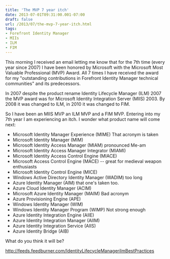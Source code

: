 ```yaml
---
title: 'The MVP 7 year itch'
date: 2013-07-01T09:31:00.001-07:00
draft: false
url: /2013/07/the-mvp-7-year-itch.html
tags: 
- Forefront Identity Manager
- MIIs
- ILM
- FIM
---
```


This morning I received an email letting me know that for the 7th time (every year since 2007) I have been honored by Microsoft with the Microsoft Most Valuable Professional (MVP) Award. All 7 times I have received the award for my "outstanding contributions in Forefront Identity Manager technical communities" and its predecessors.

In 2007 despite the product rename Identity Lifecycle Manager (ILM) 2007 the MVP award was for Microsoft Identity Integration Server (MIIS) 2003. By 2008 it was changed to ILM, in 2010 it was changed to FIM.

So I have been an MIIS MVP an ILM MVP and a FIM MVP. Entering into my 7th year I am experiencing an itch. I wonder what product name will come next:

*   Microsoft Identity Manager Experience (MIME) That acronym is taken
*   Microsoft Identity Manager (MIM)
*   Microsoft Identity Access Manager (MIAM) pronounced Me-am
*   Microsoft Identity Access Manager Integrator (MIAMI)
*   Microsoft Identity Access Control Engine (MIACE)
*   Microsoft Access Control Engine (MACE) -- great for medieval weapon enthusiasts
*   Microsoft Identity Control Engine (MICE)
*   Windows Active Directory Identity Manager (WADIM) too long
*   Azure Identity Manager (AIM) that one's taken too.
*   Azure Cloud Identity Manager (ACIM)
*   Microsoft Azure Identity Manager (MAIM) Bad acronym
*   Azure Provisioning Engine (APE)
*   Windows Identity Manager (WIM)
*   Windows Identity Manager Program (WIMP) Not strong enough
*   Azure Identity Integration Engine (AIIE)
*   Azure Identity Integration Manager (AIIM)
*   Azure Identity Integration Service (AIIS)
*   Azure Identity Bridge (AIB)

What do you think it will be?

http://feeds.feedburner.com/IdentityLifecycleManagerilmBestPractices